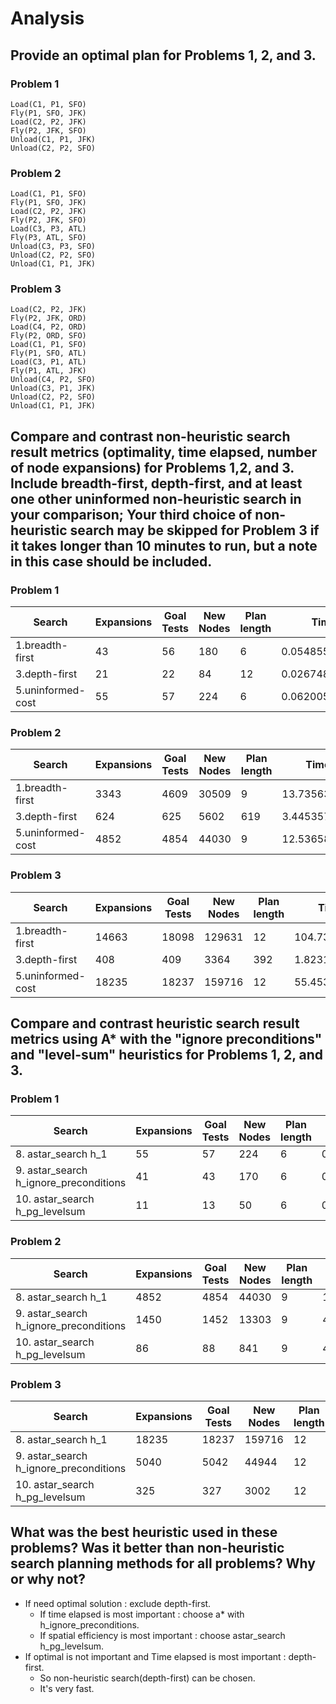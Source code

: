 # Analysis

## Provide an optimal plan for Problems 1, 2, and 3.
### Problem 1
```
Load(C1, P1, SFO)
Fly(P1, SFO, JFK)
Load(C2, P2, JFK)
Fly(P2, JFK, SFO)
Unload(C1, P1, JFK)
Unload(C2, P2, SFO)
```

### Problem 2
```
Load(C1, P1, SFO)
Fly(P1, SFO, JFK)
Load(C2, P2, JFK)
Fly(P2, JFK, SFO)
Load(C3, P3, ATL)
Fly(P3, ATL, SFO)
Unload(C3, P3, SFO)
Unload(C2, P2, SFO)
Unload(C1, P1, JFK)
```

### Problem 3
```
Load(C2, P2, JFK)
Fly(P2, JFK, ORD)
Load(C4, P2, ORD)
Fly(P2, ORD, SFO)
Load(C1, P1, SFO)
Fly(P1, SFO, ATL)
Load(C3, P1, ATL)
Fly(P1, ATL, JFK)
Unload(C4, P2, SFO)
Unload(C3, P1, JFK)
Unload(C2, P2, SFO)
Unload(C1, P1, JFK)
```


## Compare and contrast non-heuristic search result metrics (optimality, time elapsed, number of node expansions) for Problems 1,2, and 3. Include breadth-first, depth-first, and at least one other uninformed non-heuristic search in your comparison; Your third choice of non-heuristic search may be skipped for Problem 3 if it takes longer than 10 minutes to run, but a note in this case should be included.
### Problem 1
| Search |  Expansions | Goal Tests | New Nodes | Plan length | Time elapsed | 
| --- | --- | --- | --- | --- | --- |
| 1.breadth-first   | 43    | 56    | 180   | 6     | 0.05485508700076025   |
| 3.depth-first     | 21    | 22    | 84    | 12    | 0.026748197997221723  |
| 5.uninformed-cost | 55    | 57    | 224   | 6     | 0.06200596899725497  |


### Problem 2
| Search |  Expansions | Goal Tests | New Nodes | Plan length | Time elapsed | 
| --- | --- | --- | --- | --- | --- |
| 1.breadth-first   | 3343    | 4609    | 30509   | 9     | 13.73563324099814   |
| 3.depth-first     | 624    | 625    | 5602    | 619    | 3.4453577819949714  |
| 5.uninformed-cost | 4852    | 4854    | 44030   | 9     | 12.536586457994417  |

### Problem 3
| Search |  Expansions | Goal Tests | New Nodes | Plan length | Time elapsed | 
| --- | --- | --- | --- | --- | --- |
| 1.breadth-first   | 14663    | 18098    | 129631   | 12     | 104.7384856580029   |
| 3.depth-first     | 408    | 409    | 3364    | 392    | 1.8231443029944785  |
| 5.uninformed-cost | 18235    | 18237    | 159716   | 12     | 55.453882379006245  |



## Compare and contrast heuristic search result metrics using A* with the "ignore preconditions" and "level-sum" heuristics for Problems 1, 2, and 3.
### Problem 1
| Search |  Expansions | Goal Tests | New Nodes | Plan length | Time elapsed | 
| --- | --- | --- | --- | --- | --- |
| 8. astar_search h_1   | 55    | 57    | 224   | 6     | 0.063888392993249   |
| 9. astar_search h_ignore_preconditions     | 41    | 43    | 170    | 6    | 0.06453962798696011  |
| 10. astar_search h_pg_levelsum | 11    | 13    | 50   | 6     | 0.5583404400094878  |

### Problem 2
| Search |  Expansions | Goal Tests | New Nodes | Plan length | Time elapsed | 
| --- | --- | --- | --- | --- | --- |
| 8. astar_search h_1   | 4852    | 4854    | 44030   | 9     | 12.879883941001026   |
| 9. astar_search h_ignore_preconditions     | 1450    | 1452    | 13303    | 9    | 4.93801516800886  |
| 10. astar_search h_pg_levelsum | 86    | 88    | 841   | 9     | 45.054660214984324  |

### Problem 3
| Search |  Expansions | Goal Tests | New Nodes | Plan length | Time elapsed | 
| --- | --- | --- | --- | --- | --- |
| 8. astar_search h_1   | 18235    | 18237    | 159716   | 12     | 54.506712503003655   |
| 9. astar_search h_ignore_preconditions     | 5040    | 5042    | 44944    | 12    | 17.71721396999783  |
| 10. astar_search h_pg_levelsum | 325    | 327    | 3002   | 12     | 234.63691881799605  |



## What was the best heuristic used in these problems? Was it better than non-heuristic search planning methods for all problems? Why or why not?
- If need optimal solution : exclude depth-first.
  - If time elapsed is most important : choose a* with h_ignore_preconditions.
  - If spatial efficiency is most important : choose astar_search h_pg_levelsum.
- If optimal is not important and Time elapsed is most important : depth-first.
  - So non-heuristic search(depth-first) can be chosen.
  - It's very fast.
